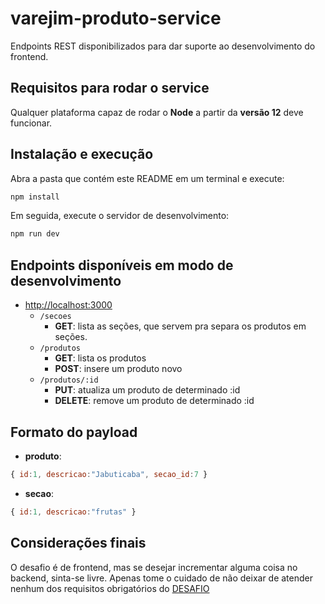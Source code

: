 # varejim-produto-service

Endpoints REST disponibilizados para dar suporte ao desenvolvimento do frontend.

## Requisitos para rodar o service

Qualquer plataforma capaz de rodar o **Node** a partir da **versão 12** deve
funcionar.

## Instalação e execução

Abra a pasta que contém este README em um terminal e execute:

```bash
npm install 
```

Em seguida, execute o servidor de desenvolvimento:

```bash
npm run dev
```

## Endpoints disponíveis em modo de desenvolvimento

- <http://localhost:3000>
  - `/secoes`
    - **GET**: lista as seções, que servem pra separa os produtos em seções.
  - `/produtos`
    - **GET**: lista os produtos
    - **POST**: insere um produto novo
  - `/produtos/:id`
    - **PUT**: atualiza um produto de determinado :id
    - **DELETE**: remove um produto de determinado :id

## Formato do payload

- **produto**:

```js
{ id:1, descricao:"Jabuticaba", secao_id:7 }
```

- **secao**:

```js
{ id:1, descricao:"frutas" }
```

## Considerações finais

O desafio é de frontend, mas se desejar incrementar alguma coisa no backend,
sinta-se livre. Apenas tome o cuidado de não deixar de atender nenhum dos
requisitos obrigatórios do [DESAFIO](../DESAFIO.md)
